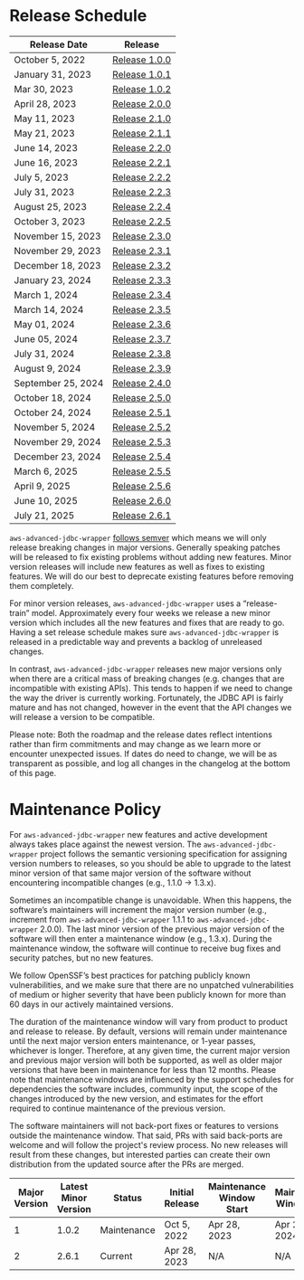 # Release Schedule

| Release Date       | Release                                                                              |
|--------------------|--------------------------------------------------------------------------------------|
| October 5, 2022    | [Release 1.0.0](https://github.com/aws/aws-advanced-jdbc-wrapper/releases/tag/1.0.0) |  
| January 31, 2023   | [Release 1.0.1](https://github.com/aws/aws-advanced-jdbc-wrapper/releases/tag/1.0.1) | 
| Mar 30, 2023       | [Release 1.0.2](https://github.com/aws/aws-advanced-jdbc-wrapper/releases/tag/1.0.2) |
| April 28, 2023     | [Release 2.0.0](https://github.com/aws/aws-advanced-jdbc-wrapper/releases/tag/2.0.0) |  
| May 11, 2023       | [Release 2.1.0](https://github.com/aws/aws-advanced-jdbc-wrapper/releases/tag/2.1.0) |
| May 21, 2023       | [Release 2.1.1](https://github.com/aws/aws-advanced-jdbc-wrapper/releases/tag/2.1.1) |
| June 14, 2023      | [Release 2.2.0](https://github.com/aws/aws-advanced-jdbc-wrapper/releases/tag/2.2.0) |
| June 16, 2023      | [Release 2.2.1](https://github.com/aws/aws-advanced-jdbc-wrapper/releases/tag/2.2.1) |
| July 5, 2023       | [Release 2.2.2](https://github.com/aws/aws-advanced-jdbc-wrapper/releases/tag/2.2.2) |
| July 31, 2023      | [Release 2.2.3](https://github.com/aws/aws-advanced-jdbc-wrapper/releases/tag/2.2.3) |
| August 25, 2023    | [Release 2.2.4](https://github.com/aws/aws-advanced-jdbc-wrapper/releases/tag/2.2.4) |
| October 3, 2023    | [Release 2.2.5](https://github.com/aws/aws-advanced-jdbc-wrapper/releases/tag/2.2.5) |
| November 15, 2023  | [Release 2.3.0](https://github.com/aws/aws-advanced-jdbc-wrapper/releases/tag/2.3.0) |
| November 29, 2023  | [Release 2.3.1](https://github.com/aws/aws-advanced-jdbc-wrapper/releases/tag/2.3.1) |
| December 18, 2023  | [Release 2.3.2](https://github.com/aws/aws-advanced-jdbc-wrapper/releases/tag/2.3.2) |
| January 23, 2024   | [Release 2.3.3](https://github.com/aws/aws-advanced-jdbc-wrapper/releases/tag/2.3.3) |
| March 1, 2024      | [Release 2.3.4](https://github.com/aws/aws-advanced-jdbc-wrapper/releases/tag/2.3.4) |
| March 14, 2024     | [Release 2.3.5](https://github.com/aws/aws-advanced-jdbc-wrapper/releases/tag/2.3.5) |
| May 01, 2024       | [Release 2.3.6](https://github.com/aws/aws-advanced-jdbc-wrapper/releases/tag/2.3.6) |
| June 05, 2024      | [Release 2.3.7](https://github.com/aws/aws-advanced-jdbc-wrapper/releases/tag/2.3.7) |
| July 31, 2024      | [Release 2.3.8](https://github.com/aws/aws-advanced-jdbc-wrapper/releases/tag/2.3.8) |
| August 9, 2024     | [Release 2.3.9](https://github.com/aws/aws-advanced-jdbc-wrapper/releases/tag/2.3.9) |
| September 25, 2024 | [Release 2.4.0](https://github.com/aws/aws-advanced-jdbc-wrapper/releases/tag/2.4.0) |
| October 18, 2024   | [Release 2.5.0](https://github.com/aws/aws-advanced-jdbc-wrapper/releases/tag/2.5.0) |
| October 24, 2024   | [Release 2.5.1](https://github.com/aws/aws-advanced-jdbc-wrapper/releases/tag/2.5.1) |
| November 5, 2024   | [Release 2.5.2](https://github.com/aws/aws-advanced-jdbc-wrapper/releases/tag/2.5.2) |
| November 29, 2024  | [Release 2.5.3](https://github.com/aws/aws-advanced-jdbc-wrapper/releases/tag/2.5.3) |
| December 23, 2024  | [Release 2.5.4](https://github.com/aws/aws-advanced-jdbc-wrapper/releases/tag/2.5.4) |
| March 6, 2025      | [Release 2.5.5](https://github.com/aws/aws-advanced-jdbc-wrapper/releases/tag/2.5.5) |
| April 9, 2025      | [Release 2.5.6](https://github.com/aws/aws-advanced-jdbc-wrapper/releases/tag/2.5.6) |
| June 10, 2025      | [Release 2.6.0](https://github.com/aws/aws-advanced-jdbc-wrapper/releases/tag/2.6.0) |
| July 21, 2025      | [Release 2.6.1](https://github.com/aws/aws-advanced-jdbc-wrapper/releases/tag/2.6.1) |

`aws-advanced-jdbc-wrapper` [follows semver](https://semver.org/#semantic-versioning-200) which means we will only
release breaking changes in major versions. Generally speaking patches will be released to fix existing problems without
adding new features. Minor version releases will include new features as well as fixes to existing features. We will do
our best to deprecate existing features before removing them completely.

For minor version releases, `aws-advanced-jdbc-wrapper` uses a “release-train” model. Approximately every four weeks we
release a new minor version which includes all the new features and fixes that are ready to go.
Having a set release schedule makes sure `aws-advanced-jdbc-wrapper` is released in a predictable way and prevents a
backlog of unreleased changes.

In contrast, `aws-advanced-jdbc-wrapper` releases new major versions only when there are a critical mass of
breaking changes (e.g. changes that are incompatible with existing APIs). This tends to happen if we need to
change the way the driver is currently working. Fortunately, the JDBC API is fairly mature and has not changed, however
in the event that the API changes we will release a version to be compatible.

Please note: Both the roadmap and the release dates reflect intentions rather than firm commitments and may change
as we learn more or encounter unexpected issues. If dates do need to change, we will be as transparent as possible,
and log all changes in the changelog at the bottom of this page.

# Maintenance Policy

For `aws-advanced-jdbc-wrapper` new features and active development always takes place against the newest version.
The `aws-advanced-jdbc-wrapper` project follows the semantic versioning specification for assigning version numbers
to releases, so you should be able to upgrade to the latest minor version of that same major version of the
software without encountering incompatible changes (e.g., 1.1.0 → 1.3.x).

Sometimes an incompatible change is unavoidable. When this happens, the software’s maintainers will increment
the major version number (e.g., increment from `aws-advanced-jdbc-wrapper` 1.1.1 to `aws-advanced-jdbc-wrapper` 2.0.0).
The last minor version of the previous major version of the software will then enter a maintenance window
(e.g., 1.3.x). During the maintenance window, the software will continue to receive bug fixes and security patches,
but no new features.

We follow OpenSSF’s best practices for patching publicly known vulnerabilities, and we make sure that there are
no unpatched vulnerabilities of medium or higher severity that have been publicly known for more than 60 days
in our actively maintained versions.

The duration of the maintenance window will vary from product to product and release to release.
By default, versions will remain under maintenance until the next major version enters maintenance,
or 1-year passes, whichever is longer. Therefore, at any given time, the current major version and
previous major version will both be supported, as well as older major versions that have been in maintenance
for less than 12 months. Please note that maintenance windows are influenced by the support schedules for
dependencies the software includes, community input, the scope of the changes introduced by the new version,
and estimates for the effort required to continue maintenance of the previous version.

The software maintainers will not back-port fixes or features to versions outside the maintenance window.
That said, PRs with said back-ports are welcome and will follow the project's review process.
No new releases will result from these changes, but interested parties can create their own distribution
from the updated source after the PRs are merged.

| Major Version | Latest Minor Version | Status      | Initial Release | Maintenance Window Start | Maintenance Window End |
|---------------|----------------------|-------------|-----------------|--------------------------|------------------------|
| 1             | 1.0.2                | Maintenance | Oct 5, 2022     | Apr 28, 2023             | Apr 28, 2024           | 
| 2             | 2.6.1                | Current     | Apr 28, 2023    | N/A                      | N/A                    | 
